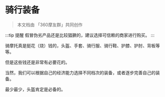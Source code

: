 # 骑行装备

> 本文档由 「360摩友群」共同创作

:::tip 提醒
假冒伪劣产品还是比较猖獗的，建议选择可信赖的商家进行购买。
:::

骑摩托真是挺花（烧）钱的，头盔、手套、骑行服、骑行鞋、护膝、护肘、背板等等。

但是这些钱还是非常有必要花的。

当然，我们可以根据自己的经济能力选择不同档次的装备，或者逐步完善自己的装备。

最少最少，头盔肯定是必备的。